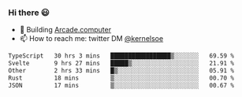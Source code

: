 ### Hi there 😃

- 🔨 Building [Arcade.computer](https://arcade.computer)
- 📫 How to reach me: twitter DM [@kernelsoe](https://twitter.com/kernelsoe)

<!--START_SECTION:waka-->

```txt
TypeScript   30 hrs 3 mins   █████████████████▒░░░░░░░   69.59 %
Svelte       9 hrs 27 mins   █████▒░░░░░░░░░░░░░░░░░░░   21.91 %
Other        2 hrs 33 mins   █▒░░░░░░░░░░░░░░░░░░░░░░░   05.91 %
Rust         18 mins         ▒░░░░░░░░░░░░░░░░░░░░░░░░   00.70 %
JSON         17 mins         ▒░░░░░░░░░░░░░░░░░░░░░░░░   00.67 %
```

<!--END_SECTION:waka-->
